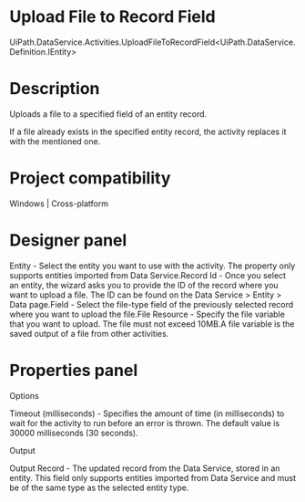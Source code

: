 ﻿# Upload File to Record Field

UiPath.DataService.Activities.UploadFileToRecordField<UiPath.DataService.Definition.IEntity>

# Description

Uploads a file to a specified field of an entity record.

If a file already exists in the specified entity record, the activity replaces it with the mentioned one.

# Project compatibility

Windows | Cross-platform

# Designer panel

Entity - Select the entity you want to use with the activity. The property only supports entities imported from Data Service.Record Id - Once you select an entity, the wizard asks you to provide the ID of the record where you want to upload a file. The ID can be found on the Data Service > Entity > Data page.Field - Select the file-type field of the previously selected record where you want to upload the file.File Resource - Specify the file variable that you want to upload. The file must not exceed 10MB.A file variable is the saved output of a file from other activities.

# Properties panel

Options

Timeout (milliseconds) - Specifies the amount of time (in milliseconds) to wait for the activity to run before an error is thrown. The default value is 30000 milliseconds (30 seconds).

Output

Output Record - The updated record from the Data Service, stored in an entity. This field only supports entities imported from Data Service and must be of the same type as the selected entity type.
